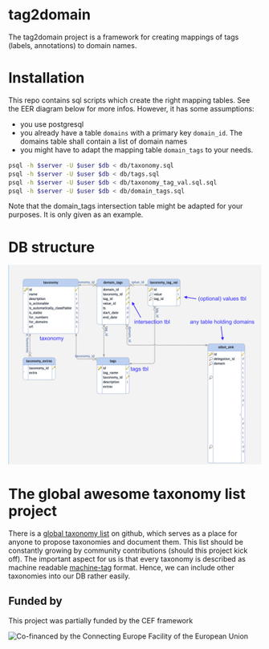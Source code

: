 # tag2domain

The tag2domain project is a framework for creating mappings of tags (labels, annotations) to domain names. 


# Installation

This repo contains sql scripts which create the right mapping tables. See the EER diagram below for more infos.
However, it has some assumptions:

  * you use postgresql
  * you already have a table ``domains`` with a primary key ``domain_id``. The domains table shall contain a list of domain names
  * you might have to adapt the mapping table ``domain_tags`` to your needs.



```bash
psql -h $server -U $user $db < db/taxonomy.sql
psql -h $server -U $user $db < db/tags.sql
psql -h $server -U $user $db < db/taxonomy_tag_val.sql.sql
psql -h $server -U $user $db < db/domain_tags.sql

```


Note that the domain_tags intersection table might be adapted for your purposes. It is only given as an example.


# DB structure

![EER Diagram](schema.png)



# The global awesome taxonomy list project

There is a [global taxonomy list](https://github.com/aaronkaplan/awesome-taxonomyzoo-list) on github, which serves as a place for anyone to propose taxonomies and document them.
This list should be  constantly growing by community contributions (should this project kick off). The important aspect for us  is that every taxonomy is described as machine readable [machine-tag](https://github.com/MISP/misp-taxonomies) format.
Hence, we can include other taxonomies into our DB rather easily.


Funded by
---------

This project was partially funded by the CEF framework

![Co-financed by the Connecting Europe Facility of the European Union](https://github.com/certtools/tag2domain/blob/master/static/cef_logo.png "Co-financed by the Connecting Europe Facility of the European Union")
